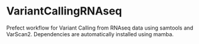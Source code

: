 
# VariantCallingRNAseq
Prefect workflow for Variant Calling from RNAseq data using samtools and VarScan2.
Dependencies are automatically installed using mamba.